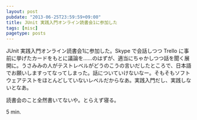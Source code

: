 ```yaml
---
layout: post
pubdate: "2013-06-25T23:59:59+09:00"
title: JUnit 実践入門オンライン読書会1に参加した
tags: [misc]
pagetype: posts
---
```

JUnit 実践入門オンライン読書会1に参加した。Skype で会話しつつ Trello に事前に挙げたカードをもとに議論を……のはずが、適当にちゃかしつつ話を聞く展開に。うさみみの人がテストレベルがどうのこうの言いだしたところで、日本語でお願いしますってなってしまった。話についていけないなー。そもそもソフトウェアテストをほとんどしていないレベルだからなあ。実践入門だし、実践しないとなあ。

読書会のこと全然書いてないや。とらえず寝る。

5 min.

